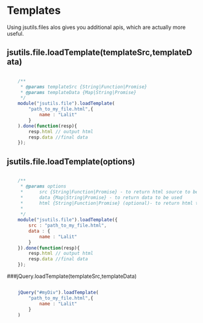 # Templates

Using jsutils.files alos gives you additional apis, which are actually more useful.


## jsutils.file.loadTemplate(templateSrc,templateData)
```javascript

    /**
     * @params templateSrc {String|Function|Promise}
     * @params templateData {Map|String|Promise}
     */
    module("jsutils.file").loadTemplate(
        "path_to_my_file.html",{
            name : "Lalit"
        }
    ).done(function(resp){
        resp.html // output html
        resp.data //final data
    });

```

## jsutils.file.loadTemplate(options)
```javascript

    /**
     * @params options
     *      src {String|Function|Promise} - to return html source to be used
     *      data {Map|String|Promise} - to return data to be used
     *      html {String|Function|Promise} (optional)- to return html to be used
     *
     */
    module("jsutils.file").loadTemplate({
        src : "path_to_my_file.html",
        data : {
            name : "Lalit"
        }
    }).done(function(resp){
        resp.html // output html
        resp.data //final data
    });

```


###jQuery.loadTemplate(templateSrc,templateData)
```javascript

    jQuery("#myDiv").loadTemplate(
        "path_to_my_file.html",{
            name : "Lalit"
        }
    )

```
